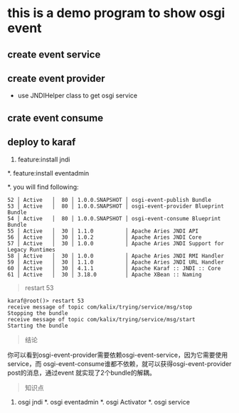 # this is a demo program to show osgi event
## create event service
## create event provider
* use JNDIHelper class to get osgi service
## crate event consume

## deploy to karaf 
1. feature:install jndi

*. feature:install eventadmin

*. you will find following:

```batch
52 │ Active   │  80 │ 1.0.0.SNAPSHOT │ osgi-event-publish Bundle
53 │ Active   │  80 │ 1.0.0.SNAPSHOT │ osgi-event-provider Blueprint Bundle
54 │ Active   │  80 │ 1.0.0.SNAPSHOT │ osgi-event-consume Blueprint Bundle
55 │ Active   │  30 │ 1.1.0          │ Apache Aries JNDI API
56 │ Active   │  30 │ 1.0.2          │ Apache Aries JNDI Core
57 │ Active   │  30 │ 1.0.0          │ Apache Aries JNDI Support for Legacy Runtimes
58 │ Active   │  30 │ 1.0.0          │ Apache Aries JNDI RMI Handler
59 │ Active   │  30 │ 1.1.0          │ Apache Aries JNDI URL Handler
60 │ Active   │  30 │ 4.1.1          │ Apache Karaf :: JNDI :: Core
61 │ Active   │  30 │ 3.18.0         │ Apache XBean :: Naming
```

> restart 53

```batch
karaf@root()> restart 53
receive message of topic com/kalix/trying/service/msg/stop
Stopping the bundle
receive message of topic com/kalix/trying/service/msg/start
Starting the bundle
```

> 结论

你可以看到osgi-event-provider需要依赖osgi-event-service，因为它需要使用service，而
osgi-event-consume谁都不依赖，就可以获得osgi-event-provider post的消息，通过event
就实现了2个bundle的解耦。

> 知识点
1. osgi jndi
*. osgi eventadmin
*. osgi Activator
*. osgi service
